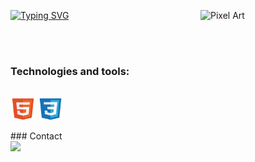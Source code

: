 [![Typing SVG](https://readme-typing-svg.demolab.com?font=Handjet&size=30&duration=3000&pause=1000&color=FFE323&center=true&width=435&lines=Oiii!!+Eu+sou+Hypn0s+;Sejam+bem+vindos+ao+meu+github!!%E2%9C%A8)](https://git.io/typing-svg)
<img src="https://i.pinimg.com/originals/23/7a/c5/237ac54cdea81df47af9a65f895ee6db.gif" alt="Pixel Art" align="right" width="200">

<br>
<br>

### Technologies and tools:

<div style="display: inline_block"><br>

  <img align="center" alt="Cris-HTML" height="35" width="40" src="https://raw.githubusercontent.com/devicons/devicon/master/icons/html5/html5-original.svg">
  <img align="center" alt="Cris-CSS" height="35" width="40" src="https://raw.githubusercontent.com/devicons/devicon/master/icons/css3/css3-original.svg">
  
</div><br>
### Contact

<div> 
  <a href="https://www.linkedin.com/in/erick-lopes-da-silva-aa7731328" target="_blank"><img src="https://img.shields.io/badge/-LinkedIn-%230077B5?style=for-the-badge&logo=linkedin&logoColor=white" target="_blank"></a> 
</div>
